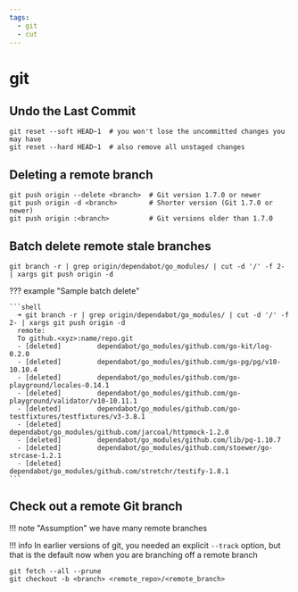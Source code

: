 ```yaml
---
tags:
  - git
  - cut
---
```


# git

## Undo the Last Commit

```shell
git reset --soft HEAD~1  # you won't lose the uncommitted changes you may have
git reset --hard HEAD~1  # also remove all unstaged changes
```

## Deleting a remote branch

```shell
git push origin --delete <branch>  # Git version 1.7.0 or newer
git push origin -d <branch>        # Shorter version (Git 1.7.0 or newer)
git push origin :<branch>          # Git versions older than 1.7.0
```

## Batch delete remote stale branches

```shell
git branch -r | grep origin/dependabot/go_modules/ | cut -d '/' -f 2- | xargs git push origin -d
```

??? example "Sample batch delete"

    ```shell
      ➜ git branch -r | grep origin/dependabot/go_modules/ | cut -d '/' -f 2- | xargs git push origin -d
      remote:
      To github.<xyz>:name/repo.git
      - [deleted]         dependabot/go_modules/github.com/go-kit/log-0.2.0
      - [deleted]         dependabot/go_modules/github.com/go-pg/pg/v10-10.10.4
      - [deleted]         dependabot/go_modules/github.com/go-playground/locales-0.14.1
      - [deleted]         dependabot/go_modules/github.com/go-playground/validator/v10-10.11.1
      - [deleted]         dependabot/go_modules/github.com/go-testfixtures/testfixtures/v3-3.8.1
      - [deleted]         dependabot/go_modules/github.com/jarcoal/httpmock-1.2.0
      - [deleted]         dependabot/go_modules/github.com/lib/pq-1.10.7
      - [deleted]         dependabot/go_modules/github.com/stoewer/go-strcase-1.2.1
      - [deleted]         dependabot/go_modules/github.com/stretchr/testify-1.8.1
    ```

## Check out a remote Git branch

!!! note "Assumption"
    we have many remote branches

!!! info
    In earlier versions of git, you needed an explicit `--track` option, but that is the default now when you are branching off a remote branch

```shell
git fetch --all --prune
git checkout -b <branch> <remote_repo>/<remote_branch>
```
